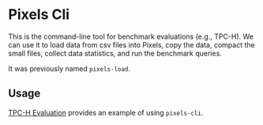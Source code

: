 # Pixels Cli

This is the command-line tool for benchmark evaluations (e.g., TPC-H).
We can use it to load data from csv files into Pixels, copy the data, compact the small files,
collect data statistics, and run the benchmark queries.

It was previously named `pixels-load`.

## Usage

[TPC-H Evaluation](../docs/TPC-H.md) provides an example of using `pixels-cli`.